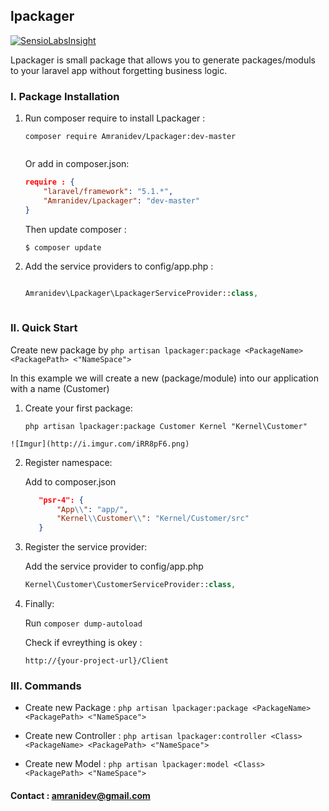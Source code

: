 ## lpackager

[![SensioLabsInsight](https://insight.sensiolabs.com/projects/5134089a-8f55-42af-baf6-e9a57a76b1b4/big.png)](https://insight.sensiolabs.com/projects/5134089a-8f55-42af-baf6-e9a57a76b1b4)

Lpackager is small package that allows you to generate packages/moduls to your laravel app without forgetting business logic.

### I. Package Installation

1. Run composer require to install Lpackager :
  
    ```
    composer require Amranidev/Lpackager:dev-master
  
    ```

    Or add in composer.json: 
    
    ```json
    require : {
        "laravel/framework": "5.1.*",
        "Amranidev/Lpackager": "dev-master"
    }
    ```
    
    Then update composer :
    
    ```
    $ composer update
    ```
    
3. Add the service providers to config/app.php :

    ```php

    Amranidev\Lpackager\LpackagerServiceProvider::class,
  
    ```

### II. Quick Start
  
Create new package by `php artisan lpackager:package <PackageName> <PackagePath> <"NameSpace">`  

In this example we will create a new (package/module) into our application with a name (Customer)

  1. Create your first package:

      `php artisan lpackager:package Customer Kernel "Kernel\Customer"`

    ![Imgur](http://i.imgur.com/iRR8pF6.png)

  2. Register namespace:
     
     Add to composer.json

     ```json
        "psr-4": {
            "App\\": "app/",
            "Kernel\\Customer\\": "Kernel/Customer/src"
        }
     ```
  3. Register the service provider:

     Add the service provider to config/app.php
        
     ```php
     Kernel\Customer\CustomerServiceProvider::class,
     ```
  4. Finally:
       
      Run `composer dump-autoload`

      Check if evreything is okey : 

      `http://{your-project-url}/Client` 

### III. Commands
      
* Create new Package : `php artisan lpackager:package <PackageName> <PackagePath> <"NameSpace">`
      
* Create new Controller : `php artisan lpackager:controller <Class> <PackageName> <PackagePath> <"NameSpace">`

* Create new Model : `php artisan lpackager:model <Class> <PackagePath> <"NameSpace">`
      
#### Contact : amranidev@gmail.com
